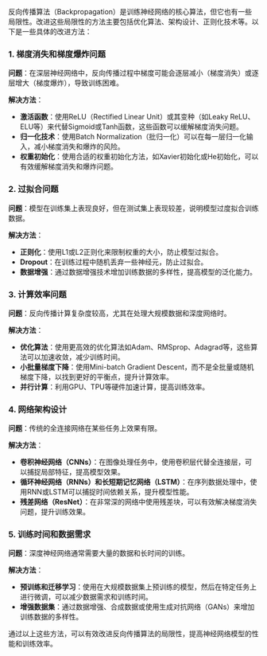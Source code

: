 反向传播算法（Backpropagation）是训练神经网络的核心算法，但它也有一些局限性。改进这些局限性的方法主要包括优化算法、架构设计、正则化技术等。以下是一些具体的改进方法：

### 1. 梯度消失和梯度爆炸问题
**问题**：在深层神经网络中，反向传播过程中梯度可能会逐层减小（梯度消失）或逐层增大（梯度爆炸），导致训练困难。

**解决方法**：
- **激活函数**：使用ReLU（Rectified Linear Unit）或其变种（如Leaky ReLU、ELU等）来代替Sigmoid或Tanh函数，这些函数可以缓解梯度消失问题。
- **归一化技术**：使用Batch Normalization（批归一化）可以在每一层归一化输入，减小梯度消失和爆炸的风险。
- **权重初始化**：使用合适的权重初始化方法，如Xavier初始化或He初始化，可以有效缓解梯度消失和爆炸问题。

### 2. 过拟合问题
**问题**：模型在训练集上表现良好，但在测试集上表现较差，说明模型过度拟合训练数据。

**解决方法**：
- **正则化**：使用L1或L2正则化来限制权重的大小，防止模型过拟合。
- **Dropout**：在训练过程中随机丢弃一些神经元，防止过拟合。
- **数据增强**：通过数据增强技术增加训练数据的多样性，提高模型的泛化能力。

### 3. 计算效率问题
**问题**：反向传播计算复杂度较高，尤其在处理大规模数据和深度网络时。

**解决方法**：
- **优化算法**：使用更高效的优化算法如Adam、RMSprop、Adagrad等，这些算法可以加速收敛，减少训练时间。
- **小批量梯度下降**：使用Mini-batch Gradient Descent，而不是全批量或随机梯度下降，以找到更好的平衡点，提升计算效率。
- **并行计算**：利用GPU、TPU等硬件加速计算，提高训练效率。

### 4. 网络架构设计
**问题**：传统的全连接网络在某些任务上效果有限。

**解决方法**：
- **卷积神经网络（CNNs）**：在图像处理任务中，使用卷积层代替全连接层，可以捕捉局部特征，提高模型效果。
- **循环神经网络（RNNs）和长短期记忆网络（LSTM）**：在序列数据处理中，使用RNN或LSTM可以捕捉时间依赖关系，提升模型性能。
- **残差网络（ResNet）**：在非常深的网络中使用残差块，可以有效解决梯度消失问题，提升训练效果。

### 5. 训练时间和数据需求
**问题**：深度神经网络通常需要大量的数据和长时间的训练。

**解决方法**：
- **预训练和迁移学习**：使用在大规模数据集上预训练的模型，然后在特定任务上进行微调，可以减少数据需求和训练时间。
- **增强数据集**：通过数据增强、合成数据或使用生成对抗网络（GANs）来增加训练数据的多样性。

通过以上这些方法，可以有效改进反向传播算法的局限性，提高神经网络模型的性能和训练效率。

